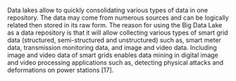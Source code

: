 Data lakes allow to quickly consolidating various types of data in one repository. The data may come from numerous sources and can be logically related then stored in its raw form. The reason for using the Big Data Lake as a data repository is that it will allow collecting various types of smart grid data (structured, semi-structured and unstructured) such as, smart meter data, transmission monitoring data, and image and video data. Including image and video data of smart grids enables data mining in digital image and video processing applications such as, detecting physical attacks and deformations on power stations [17].
<!--stackedit_data:
eyJoaXN0b3J5IjpbMTgxOTg2MjYwMiwtNzIwMjU2NjkxLDE4MD
Y3OTQ2ODJdfQ==
-->